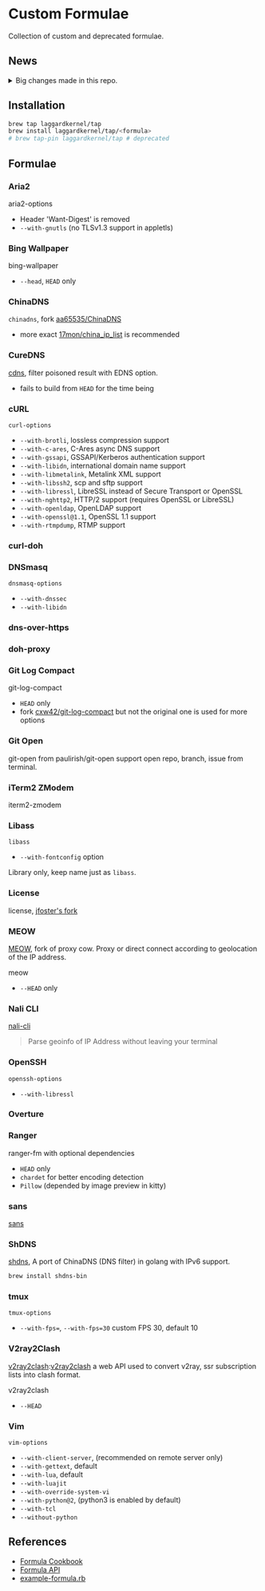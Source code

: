 # Custom Formulae
Collection of custom and deprecated formulae.

## News

<details>
  <summary>Big changes made in this repo.</summary>

- 02-28-2020
  - Drops cask `melloW`, which is maintained in Homebrew Cask repo
- 02-26-2020
  - Rename some formulae to avoid name conflicting after `brew tap-pin` is
      obsolete
- 10-04-2019
  - Remove formula `libcaca`, cause dependency `imlib2` is added in formula in
      homebrew-core
- 08-30-2019
  - Formulae with option `--with-openssl@1.1` is being removed cause formulae
      from Homebrew-core are moving to openssl@1.1.

</details>

## Installation

```bash
brew tap laggardkernel/tap
brew install laggardkernel/tap/<formula>
# brew tap-pin laggardkernel/tap # deprecated
```

## Formulae
### Aria2
aria2-options

- Header 'Want-Digest' is removed
- `--with-gnutls` (no TLSv1.3 support in appletls)

### Bing Wallpaper
bing-wallpaper
- `--head`, `HEAD` only

### ChinaDNS
`chinadns`, fork [aa65535/ChinaDNS][aa65535/ChinaDNS]
- more exact [17mon/china_ip_list][17mon/china_ip_list] is recommended

### CureDNS
[cdns][curedns], filter poisoned result with EDNS option.
- fails to build from `HEAD` for the time being

### cURL
`curl-options`

- `--with-brotli`, lossless compression support
- `--with-c-ares`, C-Ares async DNS support
- `--with-gssapi`, GSSAPI/Kerberos authentication support
- `--with-libidn`, international domain name support
- `--with-libmetalink`, Metalink XML support
- `--with-libssh2`, scp and sftp support
- `--with-libressl`, LibreSSL instead of Secure Transport or OpenSSL
- `--with-nghttp2`, HTTP/2 support (requires OpenSSL or LibreSSL)
- `--with-openldap`, OpenLDAP support
- `--with-openssl@1.1`, OpenSSL 1.1 support
- `--with-rtmpdump`, RTMP support

### curl-doh

### DNSmasq
`dnsmasq-options`

- `--with-dnssec`
- `--with-libidn`

### dns-over-https

### doh-proxy

### Git Log Compact
git-log-compact

- `HEAD` only
- fork [cxw42/git-log-compact][cxw42/git-log-compact] but not the original one is used for more options

### Git Open
git-open from paulirish/git-open support open repo, branch, issue from terminal.

### iTerm2 ZModem
iterm2-zmodem

### Libass
`libass`

- `--with-fontconfig` option

Library only, keep name just as `libass`.

### License
license, [jfoster's fork][license]

### MEOW
[MEOW][MEOW], fork of proxy cow. Proxy or direct connect according to geolocation of the
IP address.

meow

- `--HEAD` only

### Nali CLI
[nali-cli](https://github.com/SukkaW/nali-cli)
> Parse geoinfo of IP Address without leaving your terminal

### OpenSSH
`openssh-options`

- `--with-libressl`

### Overture

### Ranger
ranger-fm with optional dependencies

- `HEAD` only
- `chardet` for better encoding detection
- `Pillow` (depended by image preview in kitty)

### sans
[sans][sans]

### ShDNS
[shdns][shdns], A port of ChinaDNS (DNS filter) in golang with IPv6 support.

```bash
brew install shdns-bin
```

### tmux
`tmux-options`

- `--with-fps=`, `--with-fps=30` custom FPS 30, default 10

### V2ray2Clash
[v2ray2clash]:[v2ray2clash] a web API used to convert v2ray, ssr subscription lists into clash format.

v2ray2clash

- `--HEAD`

### Vim
`vim-options`

- `--with-client-server`, (recommended on remote server only)
- `--with-gettext`, default
- `--with-lua`, default
- `--with-luajit`
- `--with-override-system-vi`
- `--with-python@2`, (python3 is enabled by default)
- `--with-tcl`
- `--without-python`

## References
- [Formula Cookbook](https://docs.brew.sh/Formula-Cookbook)
- [Formula API](https://rubydoc.brew.sh/Formula)
- [example-formula.rb](https://github.com/syhw/homebrew/blob/master/Library/Contributions/example-formula.rb)

[aa65535/ChinaDNS]: https://github.com/aa65535/ChinaDNS
[curedns]: https://github.com/semigodking/cdns
[17mon/china_ip_list]: https://github.com/17mon/china_ip_list
[cxw42/git-log-compact]: https://github.com/cxw42/git-log-compact
[license]: https://github.com/jfoster/license
[MEOW]: https://github.com/netheril96/MEOW
[sans]: https://github.com/puxxustc/sans
[shdns]: https://github.com/domosekai/shdns
[v2ray2clash]: https://github.com/ne1llee/v2ray2clash
